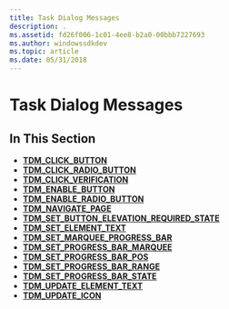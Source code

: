 ```yaml
---
title: Task Dialog Messages
description: .
ms.assetid: fd26f006-1c01-4ee8-b2a0-00bbb7227693
ms.author: windowssdkdev
ms.topic: article
ms.date: 05/31/2018
---
```


# Task Dialog Messages

## In This Section

-   [**TDM\_CLICK\_BUTTON**](tdm-click-button.md)
-   [**TDM\_CLICK\_RADIO\_BUTTON**](tdm-click-radio-button.md)
-   [**TDM\_CLICK\_VERIFICATION**](tdm-click-verification.md)
-   [**TDM\_ENABLE\_BUTTON**](tdm-enable-button.md)
-   [**TDM\_ENABLE\_RADIO\_BUTTON**](tdm-enable-radio-button.md)
-   [**TDM\_NAVIGATE\_PAGE**](tdm-navigate-page.md)
-   [**TDM\_SET\_BUTTON\_ELEVATION\_REQUIRED\_STATE**](tdm-set-button-elevation-required-state.md)
-   [**TDM\_SET\_ELEMENT\_TEXT**](tdm-set-element-text.md)
-   [**TDM\_SET\_MARQUEE\_PROGRESS\_BAR**](tdm-set-marquee-progress-bar.md)
-   [**TDM\_SET\_PROGRESS\_BAR\_MARQUEE**](tdm-set-progress-bar-marquee.md)
-   [**TDM\_SET\_PROGRESS\_BAR\_POS**](tdm-set-progress-bar-pos.md)
-   [**TDM\_SET\_PROGRESS\_BAR\_RANGE**](tdm-set-progress-bar-range.md)
-   [**TDM\_SET\_PROGRESS\_BAR\_STATE**](tdm-set-progress-bar-state.md)
-   [**TDM\_UPDATE\_ELEMENT\_TEXT**](tdm-update-element-text.md)
-   [**TDM\_UPDATE\_ICON**](tdm-update-icon.md)

 

 




